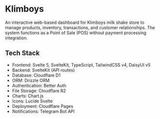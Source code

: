 # Klimboys

An interactive web-based dashboard for Klimboys milk shake store to manage products, inventory, transactions, and customer relationships. The system functions as a Point of Sale (POS) without payment processing integration.

## Tech Stack

- Frontend: Svelte 5, SvelteKit, TypeScript, TailwindCSS v4, DaisyUI v5
- Backend: SvelteKit (API routes)
- Database: Cloudflare D1
- ORM: Drizzle ORM
- Authentication: Better Auth
- File Storage: Cloudflare R2
- Charts: Chart.js
- Icons: Lucide Svelte
- Deployment: Cloudflare Pages
- Notifications: Telegram Bot API
